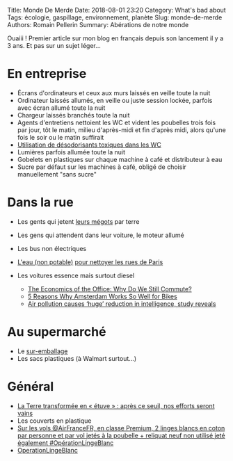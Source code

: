 Title: Monde De Merde
Date: 2018-08-01 23:20
Category: What's bad about
Tags: écologie, gaspillage, environnement, planète
Slug: monde-de-merde
Authors: Romain Pellerin
Summary: Abérations de notre monde

Ouaiii ! Premier article sur mon blog en français depuis son lancement il y a 3 ans. Et pas sur un sujet léger...

# En entreprise

- Écrans d'ordinateurs et ceux aux murs laissés en veille toute la nuit
- Ordinateur laissés allumés, en veille ou juste session lockée, parfois avec écran allumé toute la nuit
- Chargeur laissés branchés toute la nuit
- Agents d'entretiens nettoient les WC et vident les poubelles trois fois par jour, tôt le matin, milieu d'après-midi et fin d'après midi, alors qu'une fois le soir ou le matin suffirait
- [Utilisation de désodorisants toxiques dans les WC](https://www.quechoisir.org/dossier-desodorisant-d-interieur-t287/)
- Lumières parfois allumée toute la nuit
- Gobelets en plastiques sur chaque machine à café et distributeur à eau
- Sucre par défaut sur les machines à café, obligé de choisir manuellement "sans sucre"

# Dans la rue

- Les gents qui jetent [leurs mégots](https://www.nbcnews.com/news/us-news/plastic-straw-ban-cigarette-butts-are-single-greatest-source-ocean-n903661) par terre
- Les gens qui attendent dans leur voiture, le moteur allumé
- Les bus non électriques
- [L'eau (non potable)](https://medias.mobi/ipj/blog/2016/09/30/mais-dou-vient-leau-qui-coule-dans-les-rues-de-paris/) [pour nettoyer les rues de Paris](http://www.leparisien.fr/espace-premium/yvelines-78/de-l-eau-brute-pour-laver-paris-09-09-2013-3118575.php)
- Les voitures essence mais surtout diesel

    - [The Economics of the Office: Why Do We Still Commute?](https://www.citylab.com/transportation/2017/11/why-do-we-still-commute/544733/?utm_source=twb)
    - [5 Reasons Why Amsterdam Works So Well for Bikes](https://www.citylab.com/transportation/2017/10/5-reasons-why-amsterdam-works-so-well-for-bikes/544101/)
    - [Air pollution causes ‘huge’ reduction in intelligence, study reveals](https://www.theguardian.com/environment/2018/aug/27/air-pollution-causes-huge-reduction-in-intelligence-study-reveals)

# Au supermarché

- Le [sur-emballage](https://images-cdn.9gag.com/photo/argyp26_700b.jpg)
- Les sacs plastiques (à Walmart surtout...)

# Général

- [La Terre transformée en « étuve » : après ce seuil, nos efforts seront vains](https://www.numerama.com/sciences/405296-la-terre-transformee-en-etuve-apres-ce-seuil-nos-efforts-seront-vains.html/amp)
- Les couverts en plastique
- [Sur les vols @AirFranceFR, en classe Premium, 2 linges blancs en coton par personne et par vol jetés à la poubelle + reliquat neuf non utilisé jeté également #OpérationLingeBlanc](https://twitter.com/FlorencePorcel/status/1024608339513298944)
- [OperationLingeBlanc](https://lite1.infini.fr/p/OperationLingeBlanc)
